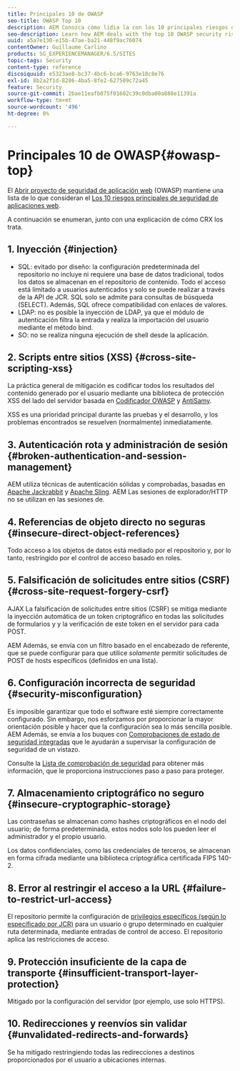 ```yaml
---
title: Principales 10 de OWASP
seo-title: OWASP Top 10
description: AEM Conozca cómo lidia la con los 10 principales riesgos de seguridad de OWASP.
seo-description: Learn how AEM deals with the top 10 OWASP security risks.
uuid: a5a7e130-e15b-47ae-ba21-448f9ac76074
contentOwner: Guillaume Carlino
products: SG_EXPERIENCEMANAGER/6.5/SITES
topic-tags: Security
content-type: reference
discoiquuid: e5323ae8-bc37-4bc6-bca6-9763e18c8e76
exl-id: 8b2a2f1d-8286-4ba5-8fe2-627509c72a45
feature: Security
source-git-commit: 2bae11eafb875f01602c39c0dba00a888e11391a
workflow-type: tm+mt
source-wordcount: '496'
ht-degree: 0%

---
```


# Principales 10 de OWASP{#owasp-top}

El [Abrir proyecto de seguridad de aplicación web](https://www.owasp.org) (OWASP) mantiene una lista de lo que consideran el [Los 10 riesgos principales de seguridad de aplicaciones web](https://www.owasp.org/index.php/OWASP_Top_Ten_Project).

A continuación se enumeran, junto con una explicación de cómo CRX los trata.

## 1. Inyección {#injection}

* SQL: evitado por diseño: la configuración predeterminada del repositorio no incluye ni requiere una base de datos tradicional, todos los datos se almacenan en el repositorio de contenido. Todo el acceso está limitado a usuarios autenticados y solo se puede realizar a través de la API de JCR. SQL solo se admite para consultas de búsqueda (SELECT). Además, SQL ofrece compatibilidad con enlaces de valores.
* LDAP: no es posible la inyección de LDAP, ya que el módulo de autenticación filtra la entrada y realiza la importación del usuario mediante el método bind.
* SO: no se realiza ninguna ejecución de shell desde la aplicación.

## 2. Scripts entre sitios (XSS) {#cross-site-scripting-xss}

La práctica general de mitigación es codificar todos los resultados del contenido generado por el usuario mediante una biblioteca de protección XSS del lado del servidor basada en [Codificador OWASP](https://www.owasp.org/index.php/OWASP_Java_Encoder_Project) y [AntiSamy](https://www.owasp.org/index.php/Category:OWASP_AntiSamy_Project).

XSS es una prioridad principal durante las pruebas y el desarrollo, y los problemas encontrados se resuelven (normalmente) inmediatamente.

## 3. Autenticación rota y administración de sesión {#broken-authentication-and-session-management}

AEM utiliza técnicas de autenticación sólidas y comprobadas, basadas en [Apache Jackrabbit](https://jackrabbit.apache.org/) y [Apache Sling](https://sling.apache.org/). AEM Las sesiones de explorador/HTTP no se utilizan en las sesiones de.

## 4. Referencias de objeto directo no seguras {#insecure-direct-object-references}

Todo acceso a los objetos de datos está mediado por el repositorio y, por lo tanto, restringido por el control de acceso basado en roles.

## 5. Falsificación de solicitudes entre sitios (CSRF) {#cross-site-request-forgery-csrf}

AJAX La falsificación de solicitudes entre sitios (CSRF) se mitiga mediante la inyección automática de un token criptográfico en todas las solicitudes de formularios y y la verificación de este token en el servidor para cada POST.

AEM Además, se envía con un filtro basado en el encabezado de referente, que se puede configurar para que utilice *solamente* permitir solicitudes de POST de hosts específicos (definidos en una lista).

## 6. Configuración incorrecta de seguridad {#security-misconfiguration}

Es imposible garantizar que todo el software esté siempre correctamente configurado. Sin embargo, nos esforzamos por proporcionar la mayor orientación posible y hacer que la configuración sea lo más sencilla posible. AEM Además, se envía a los buques con [Comprobaciones de estado de seguridad integradas](/help/sites-administering/operations-dashboard.md) que le ayudarán a supervisar la configuración de seguridad de un vistazo.

Consulte la [Lista de comprobación de seguridad](/help/sites-administering/security-checklist.md) para obtener más información, que le proporciona instrucciones paso a paso para proteger.

## 7. Almacenamiento criptográfico no seguro {#insecure-cryptographic-storage}

Las contraseñas se almacenan como hashes criptográficos en el nodo del usuario; de forma predeterminada, estos nodos solo los pueden leer el administrador y el propio usuario.

Los datos confidenciales, como las credenciales de terceros, se almacenan en forma cifrada mediante una biblioteca criptográfica certificada FIPS 140-2.

## 8. Error al restringir el acceso a la URL {#failure-to-restrict-url-access}

El repositorio permite la configuración de [privilegios específicos (según lo especificado por JCR)](https://www.adobe.io/experience-manager/reference-materials/spec/jcr/2.0/16_Access_Control_Management.html) para un usuario o grupo determinado en cualquier ruta determinada, mediante entradas de control de acceso. El repositorio aplica las restricciones de acceso.

## 9. Protección insuficiente de la capa de transporte {#insufficient-transport-layer-protection}

Mitigado por la configuración del servidor (por ejemplo, use solo HTTPS).

## 10. Redirecciones y reenvíos sin validar {#unvalidated-redirects-and-forwards}

Se ha mitigado restringiendo todas las redirecciones a destinos proporcionados por el usuario a ubicaciones internas.
